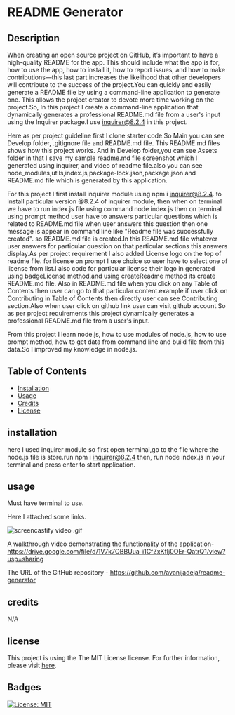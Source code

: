 # README Generator

## Description
When creating an open source project on GitHub, it’s important to have a high-quality README for the app. This should include what the app is for, how to use the app, how to install it, how to report issues, and how to make contributions—this last part increases the likelihood that other developers will contribute to the success of the project.You can quickly and easily generate a README file by using a command-line application to generate one. This allows the project creator to devote more time working on the project.So, In this project I create a command-line application that dynamically generates a professional README.md file from a user's input using the Inquirer package.I use inquirer@8.2.4 in this project.

Here as per project guideline first I clone starter code.So Main you can see Develop folder, .gitignore file and README.md file. This README.md files shows how this project works. And in Develop folder,you can see Assets folder in that I save my sample readme.md file screenshot which I generated using inquirer, and video of readme file.also you can see node_modules,utils,index.js,package-lock.json,package.json and README.md file which is generated by this application.

For this project I first install inquirer module using npm i inquirer@8.2.4. to install particular version @8.2.4 of inquirer module, then when on terminal we have to run index.js file using command node index.js then on terminal using prompt method user have to answers particular questions which is related to README.md file when user answers this question then one message is appear in command line like "Readme file was successfully created". so README.md file is created.In this README.md file whatever user answers for particular question on that particular sections this answers display.As per project requirement I also added License logo on the top of readme file. for license on prompt I use choice so user have to select one of license from list.I also code for particular license their logo in generated using badgeLicense method.and using createReadme method its create README.md file. Also in README.md file when you click on any Table of Contents then user can go to that particular content.example if user click on Contributing in Table of Contents then directly user can see Contributing section.Also when user click on github link user can visit github account.So as per project requirements this project dynamically generates a professional README.md file from a user's input. 

From this project I learn node.js, how to use modules of node.js, how to use prompt method, how to get data from command line and build file from this data.So I improved my knowledge in node.js.


## Table of Contents

- [Installation](#installation)
- [Usage](#usage)
- [Credits](#credits)
- [License](#license)


## installation
here I used inquirer module so first open terminal,go to the file where the node.js file is store.run npm i inquirer@8.2.4 then, run node index.js in your terminal and press enter to start application.

## usage
Must have terminal to use.

Here I attached some links.


![screencastify video .gif](./Develop/Assets/README_VIDEO.gif)

A walkthrough video demonstrating the functionality of the application- https://drive.google.com/file/d/1V7k7OBBUua_i1CfZxKfIj0OEr-QatrQ1/view?usp=sharing

The URL of the GitHub repository - https://github.com/avanijadeja/readme-generator

## credits
N/A

## license
This project is using the The MIT License license. For further information, please visit [here](https://choosealicense.com/license/).

## Badges
[![License: MIT](https://img.shields.io/badge/License-MIT-yellow.svg)](https://opensource.org/licenses/MIT)



[def]: ./Develop/Assets/README.png
[def2]: ./Develop/Assets/README.png
[def3]: ./Develop/Assets/README.png